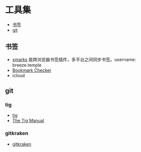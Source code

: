 # 工具集

* [书签](#书签)
* [git](#git)

## 书签

* [xmarks](http://www.xmarks.com/) 是跨浏览器书签插件，多平台之间同步书签。username: breeze.temple
* [Bookmark Checker](https://chrome.google.com/webstore/detail/bookmark-checker/lnboppjpcdnckcklbmjmdahfkpmgglec/related?hl=zh-CN)
* icloud

## git

### tig

* [tig](https://github.com/jonas/tig)
* [The Tig Manual](https://jonas.github.io/tig/doc/manual.html)

### gitkraken

* [gitkraken](https://www.gitkraken.com/)
